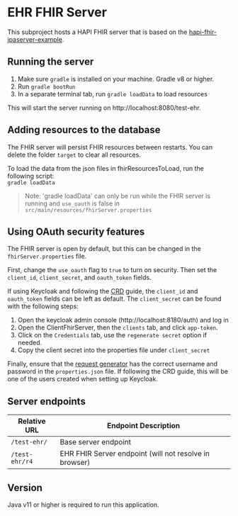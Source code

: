 # EHR FHIR Server
This subproject hosts a HAPI FHIR server that is based on the [hapi-fhir-jpaserver-example](https://github.com/jamesagnew/hapi-fhir/tree/master/hapi-fhir-jpaserver-example).

## Running the server
1. Make sure `gradle` is installed on your machine. Gradle v8 or higher.
2. Run `gradle bootRun`
3. In a separate terminal tab, run `gradle loadData` to load resources

This will start the server running on http://localhost:8080/test-ehr.

## Adding resources to the database
The FHIR server will persist FHIR resources between restarts. You can delete the folder `target` to clear all resources.

To load the data from the json files in fhirResourcesToLoad, run the following script:  
`gradle loadData` 

>Note: 'gradle loadData' can only be run while the FHIR server is running and `use_oauth` is false in         `src/main/resources/fhirServer.properties`

## Using OAuth security features
The FHIR server is open by default, but this can be changed in the `fhirServer.properties` file.  

First, change the `use_oauth` flag to `true` to turn on security.  Then set the `client_id`, `client_secret`, and `oauth_token` fields.

If using Keycloak and following the [CRD](https://github.com/mcode/CRD) guide, the `client_id` and `oauth_token` fields can be left as default.  The `client_secret` can be found with the following steps:

1) Open the keycloak admin console (http://localhost:8180/auth) and log in
2) Open the ClientFhirServer, then the `clients` tab, and click `app-token`.  
3) Click on the `Credentials` tab, use the `regenerate secret` option if needed.
4) Copy the client secret into the properties file under `client_secret`

Finally, ensure that the [request generator](https://github.com/mcode/crd-request-generator) has the correct username and password in the `properties.json` file.  If following the CRD guide, this will be one of the users created when setting up Keycloak.

## Server endpoints
|Relative URL|Endpoint Description|
|----|----|
|`/test-ehr/`|Base server endpoint|
|`/test-ehr/r4`|EHR FHIR Server endpoint (will not resolve in browser)|

## Version
Java v11 or higher is required to run this application.
 
